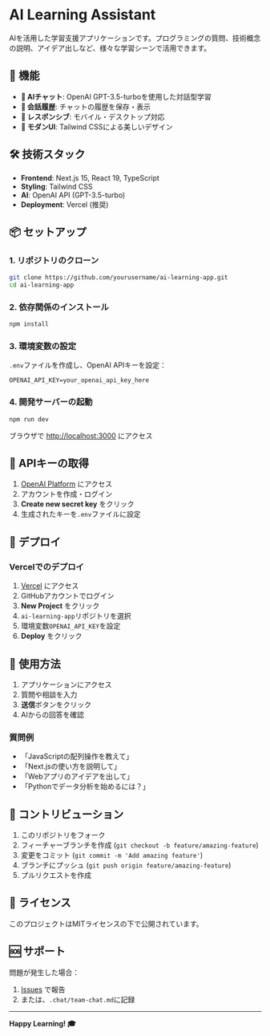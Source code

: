# AI Learning Assistant

AIを活用した学習支援アプリケーションです。プログラミングの質問、技術概念の説明、アイデア出しなど、様々な学習シーンで活用できます。

## 🚀 機能

- **🤖 AIチャット**: OpenAI GPT-3.5-turboを使用した対話型学習
- **💬 会話履歴**: チャットの履歴を保存・表示
- **📱 レスポンシブ**: モバイル・デスクトップ対応
- **🎨 モダンUI**: Tailwind CSSによる美しいデザイン

## 🛠️ 技術スタック

- **Frontend**: Next.js 15, React 19, TypeScript
- **Styling**: Tailwind CSS
- **AI**: OpenAI API (GPT-3.5-turbo)
- **Deployment**: Vercel (推奨)

## 📦 セットアップ

### 1. リポジトリのクローン
```bash
git clone https://github.com/yourusername/ai-learning-app.git
cd ai-learning-app
```

### 2. 依存関係のインストール
```bash
npm install
```

### 3. 環境変数の設定
`.env`ファイルを作成し、OpenAI APIキーを設定：
```env
OPENAI_API_KEY=your_openai_api_key_here
```

### 4. 開発サーバーの起動
```bash
npm run dev
```

ブラウザで [http://localhost:3000](http://localhost:3000) にアクセス

## 🔑 APIキーの取得

1. [OpenAI Platform](https://platform.openai.com/api-keys) にアクセス
2. アカウントを作成・ログイン
3. **Create new secret key** をクリック
4. 生成されたキーを`.env`ファイルに設定

## 🚀 デプロイ

### Vercelでのデプロイ
1. [Vercel](https://vercel.com) にアクセス
2. GitHubアカウントでログイン
3. **New Project** をクリック
4. `ai-learning-app`リポジトリを選択
5. 環境変数`OPENAI_API_KEY`を設定
6. **Deploy** をクリック

## 📱 使用方法

1. アプリケーションにアクセス
2. 質問や相談を入力
3. **送信**ボタンをクリック
4. AIからの回答を確認

### 質問例
- 「JavaScriptの配列操作を教えて」
- 「Next.jsの使い方を説明して」
- 「Webアプリのアイデアを出して」
- 「Pythonでデータ分析を始めるには？」

## 🤝 コントリビューション

1. このリポジトリをフォーク
2. フィーチャーブランチを作成 (`git checkout -b feature/amazing-feature`)
3. 変更をコミット (`git commit -m 'Add amazing feature'`)
4. ブランチにプッシュ (`git push origin feature/amazing-feature`)
5. プルリクエストを作成

## 📄 ライセンス

このプロジェクトはMITライセンスの下で公開されています。

## 🆘 サポート

問題が発生した場合：
1. [Issues](https://github.com/yourusername/ai-learning-app/issues) で報告
2. または、`.chat/team-chat.md`に記録

---

**Happy Learning! 🎓**
